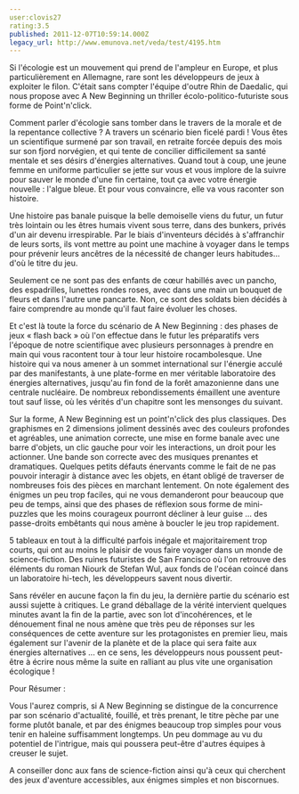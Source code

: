 ```yaml
---
user:clovis27
rating:3.5
published: 2011-12-07T10:59:14.000Z
legacy_url: http://www.emunova.net/veda/test/4195.htm
---
```

Si l'écologie est un mouvement qui prend de l'ampleur en Europe, et plus particulièrement en Allemagne, rare sont les développeurs de jeux à exploiter le filon. C'était sans compter l'équipe d'outre Rhin de Daedalic, qui nous propose avec A New Beginning un thriller écolo-politico-futuriste sous forme de Point'n'click.  

  

  

Comment parler d'écologie sans tomber dans le travers de la morale et de la repentance collective ? A travers un scénario bien ficelé pardi ! Vous êtes un scientifique surmené par son travail, en retraite forcée depuis des mois sur son fjord norvégien, et qui tente de concilier difficilement sa santé mentale et ses désirs d'énergies alternatives. Quand tout à coup, une jeune femme en uniforme particulier se jette sur vous et vous implore de la suivre pour sauver le monde d'une fin certaine, tout ça avec votre énergie nouvelle : l'algue bleue. Et pour vous convaincre, elle va vous raconter son histoire.  

  

Une histoire pas banale puisque la belle demoiselle viens du futur, un futur très lointain ou les êtres humais vivent sous terre, dans des bunkers, privés d'un air devenu irrespirable. Par le biais d'inventeurs décidés à s'affranchir de leurs sorts, ils vont mettre au point une machine à voyager dans le temps pour prévenir leurs ancêtres de la nécessité de changer leurs habitudes... d'où le titre du jeu.  

  

Seulement ce ne sont pas des enfants de cœur habillés avec un pancho, des espadrilles, lunettes rondes roses, avec dans une main un bouquet de fleurs et dans l'autre une pancarte. Non, ce sont des soldats bien décidés à faire comprendre au monde qu'il faut faire évoluer les choses.  

  

Et c'est là toute la force du scénario de A New Beginning : des phases de jeux « flash back » où l'on effectue dans le futur les préparatifs vers l'époque de notre scientifique avec plusieurs personnages à prendre en main qui vous racontent tour à tour leur histoire rocambolesque. Une histoire qui va nous amener à un sommet international sur l'énergie acculé par des manifestants, à une plate-forme en mer véritable laboratoire des énergies alternatives, jusqu'au fin fond de la forêt amazonienne dans une centrale nucléaire. De nombreux rebondissements émaillent une aventure tout sauf lisse, où les vérités d'un chapitre sont les mensonges du suivant.  

  

Sur la forme, A New Beginning est un point'n'click des plus classiques. Des graphismes en 2 dimensions joliment dessinés avec des couleurs profondes et agréables, une animation correcte, une mise en forme banale avec une barre d'objets, un clic gauche pour voir les interactions, un droit pour les actionner. Une bande son correcte avec des musiques prenantes et dramatiques. Quelques petits défauts énervants comme le fait de ne pas pouvoir interagir à distance avec les objets, en étant obligé de traverser de nombreuses fois des pièces en marchant lentement. On note également des énigmes un peu trop faciles, qui ne vous demanderont pour beaucoup que peu de temps, ainsi que des phases de réflexion sous forme de mini-puzzles que les moins courageux pourront décliner à leur guise ... des passe-droits embêtants qui nous amène à boucler le jeu trop rapidement.  

  

5 tableaux en tout à la difficulté parfois inégale et majoritairement trop courts, qui ont au moins le plaisir de vous faire voyager dans un monde de science-fiction. Des ruines futuristes de San Francisco où l'on retrouve des éléments du roman Niourk de Stefan Wul, aux fonds de l'océan coincé dans un laboratoire hi-tech, les développeurs savent nous divertir.  

  

Sans révéler en aucune façon la fin du jeu, la dernière partie du scénario est aussi sujette à critiques. Le grand déballage de la vérité intervient quelques minutes avant la fin de la partie, avec son lot d'incohérences, et le dénouement final ne nous amène que très peu de réponses sur les conséquences de cette aventure sur les protagonistes en premier lieu, mais également sur l'avenir de la planète et de la place qui sera faite aux énergies alternatives ... en ce sens, les développeurs nous poussent peut-être à écrire nous même la suite en ralliant au plus vite une organisation écologique !  

  

  

Pour Résumer :  

  

Vous l'aurez compris, si A New Beginning se distingue de la concurrence par son scénario d'actualité, fouillé, et très prenant, le titre pèche par une forme plutôt banale, et par des énigmes beaucoup trop simples pour vous tenir en haleine suffisamment longtemps. Un peu dommage au vu du potentiel de l'intrigue, mais qui poussera peut-être d'autres équipes à creuser le sujet.  

A conseiller donc aux fans de science-fiction ainsi qu'à ceux qui cherchent des jeux d'aventure accessibles, aux énigmes simples et non biscornues.